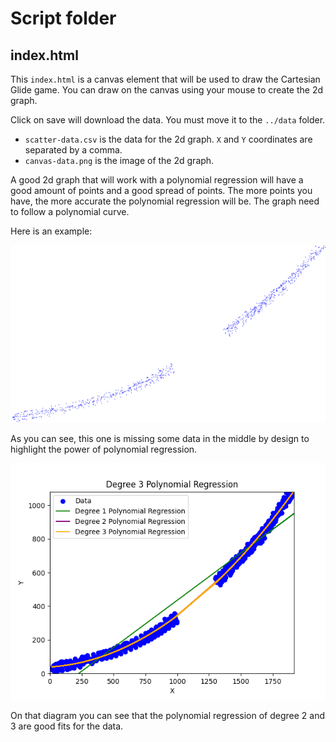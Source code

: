 # Script folder

## index.html

This `index.html` is a canvas element that will be used to draw the Cartesian Glide game. You can draw on the canvas using your mouse to create the 2d graph.

Click on save will download the data. You must move it to the `../data` folder.

- `scatter-data.csv` is the data for the 2d graph. `X` and `Y` coordinates are separated by a comma.
- `canvas-data.png` is the image of the 2d graph.

A good 2d graph that will work with a polynomial regression will have a good amount of points and a good spread of points. The more points you have, the more accurate the polynomial regression will be. The graph need to follow a polynomial curve.

Here is an example:

![2d graph](../data/canvas-data.png)

As you can see, this one is missing some data in the middle by design to highlight the power of polynomial regression.

![polynomial regression](../data/polynomial-regression.png)

On that diagram you can see that the polynomial regression of degree 2 and 3 are good fits for the data.
